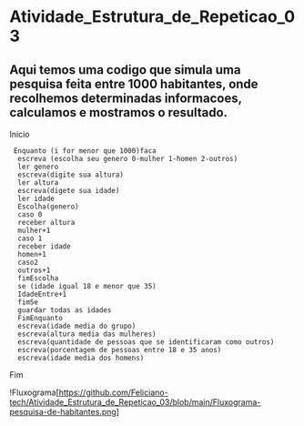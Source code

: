 # Atividade_Estrutura_de_Repeticao_03
## Aqui temos uma codigo que simula uma pesquisa feita entre 1000 habitantes, onde recolhemos determinadas informacoes, calculamos e mostramos o resultado.

Inicio
     
     Enquanto (i for menor que 1000)faca
      escreva (escolha seu genero 0-mulher 1-homen 2-outros)
      ler genero
      escreva(digite sua altura)
      ler altura
      escreva(digete sua idade)
      ler idade
      Escolha(genero)
      caso 0
      receber altura
      mulher+1
      caso 1
      receber idade
      homen+1
      caso2
      outros+1
      fimEscolha
      se (idade igual 18 e menor que 35)
      IdadeEntre+1
      fimSe
      guardar todas as idades
      FimEnquanto
      escreva(idade media do grupo)
      escreva(altura media das mulheres)
      escreva(quantidade de pessoas que se identificaram como outros)
      escreva(porcentagem de pessoas entre 18 e 35 anos)
      escreva(idade media dos homens)
Fim      

!Fluxograma[https://github.com/Feliciano-tech/Atividade_Estrutura_de_Repeticao_03/blob/main/Fluxograma-pesquisa-de-habitantes.png]
      

     
